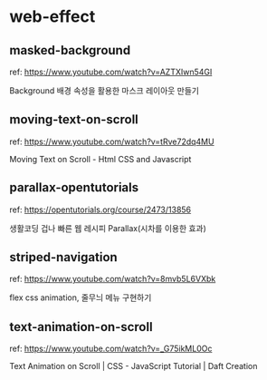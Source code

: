 # web-effect

## masked-background

ref: https://www.youtube.com/watch?v=AZTXIwn54GI

Background 배경 속성을 활용한 마스크 레이아웃 만들기

## moving-text-on-scroll

ref: https://www.youtube.com/watch?v=tRve72dq4MU

Moving Text on Scroll - Html CSS and Javascript

## parallax-opentutorials

ref: https://opentutorials.org/course/2473/13856

생활코딩 겁나 빠른 웹 레시피 Parallax(시차를 이용한 효과)

## striped-navigation

ref: https://www.youtube.com/watch?v=8mvb5L6VXbk

flex css animation, 줄무늬 메뉴 구현하기

## text-animation-on-scroll

ref: https://www.youtube.com/watch?v=_G75ikML0Oc

Text Animation on Scroll | CSS - JavaScript Tutorial | Daft Creation
